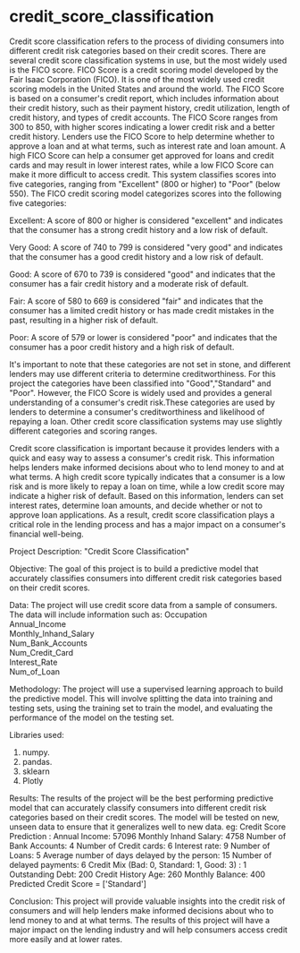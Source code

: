 # credit_score_classification


Credit score classification refers to the process of dividing consumers into different credit risk categories based on their credit scores. 
There are several credit score classification systems in use, but the most widely used is the FICO score. 
FICO Score is a credit scoring model developed by the Fair Isaac Corporation (FICO). It is one of the most widely used credit scoring models in the United States and around the world. The FICO Score is based on a consumer's credit report, which includes information about their credit history, such as their payment history, credit utilization, length of credit history, and types of credit accounts. 
The FICO Score ranges from 300 to 850, with higher scores indicating a lower credit risk and a better credit history. 
Lenders use the FICO Score to help determine whether to approve a loan and at what terms, such as interest rate and loan amount. 
A high FICO Score can help a consumer get approved for loans and credit cards and may result in lower interest rates, while a low FICO Score can make it more difficult to access credit.
This system classifies scores into five categories, ranging from "Excellent" (800 or higher) to "Poor" (below 550). 
The FICO credit scoring model categorizes scores into the following five categories:

Excellent: A score of 800 or higher is considered "excellent" and indicates that the consumer has a strong credit history and a low risk of default.

Very Good: A score of 740 to 799 is considered "very good" and indicates that the consumer has a good credit history and a low risk of default.

Good: A score of 670 to 739 is considered "good" and indicates that the consumer has a fair credit history and a moderate risk of default.

Fair: A score of 580 to 669 is considered "fair" and indicates that the consumer has a limited credit history or has made credit mistakes in the past, resulting in a higher risk of default.

Poor: A score of 579 or lower is considered "poor" and indicates that the consumer has a poor credit history and a high risk of default.

It's important to note that these categories are not set in stone, and  different lenders may use different criteria to determine creditworthiness. For this project the categories have been classified into "Good","Standard" and "Poor". However, the FICO Score is widely used and provides a general understanding of a consumer's credit risk.These categories are used by lenders to determine a consumer's creditworthiness and likelihood of repaying a loan. Other credit score classification systems may use slightly different categories and scoring ranges.

Credit score classification is important because it provides lenders with a quick and easy way to assess a consumer's credit risk. This information helps lenders make informed decisions about who to lend money to and at what terms. A high credit score typically indicates that a consumer is a low risk and is more likely to repay a loan on time, while a low credit score may indicate a higher risk of default. Based on this information, lenders can set interest rates, determine loan amounts, and decide whether or not to approve loan applications. As a result, credit score classification plays a critical role in the lending process and has a major impact on a consumer's financial well-being.

Project Description: "Credit Score Classification"

Objective: The goal of this project is to build a predictive model that accurately classifies consumers into different credit risk categories based on their credit scores.

Data: The project will use credit score data from a sample of consumers. The data will include information such as:
  Occupation                  
  Annual_Income               
  Monthly_Inhand_Salary       
  Num_Bank_Accounts           
  Num_Credit_Card             
  Interest_Rate               
  Num_of_Loan      

Methodology: The project will use a supervised learning approach to build the predictive model. This will involve splitting the data into training and testing sets, using the training set to train the model, and evaluating the performance of the model on the testing set. 

Libraries used:
 1. numpy.
 2. pandas.
 3. sklearn
 4. Plotly

Results: The results of the project will be the best performing predictive model that can accurately classify consumers into different credit risk categories based on their credit scores. The model will be tested on new, unseen data to ensure that it generalizes well to new data.
eg: Credit Score Prediction : 
Annual Income:  57096
Monthly Inhand Salary:  4758
Number of Bank Accounts:  4
Number of Credit cards:  6
Interest rate:  9
Number of Loans:  5
Average number of days delayed by the person:  15
Number of delayed payments:  6
Credit Mix (Bad: 0, Standard: 1, Good: 3) :  1
Outstanding Debt:  200
Credit History Age:  260
Monthly Balance:  400
Predicted Credit Score =  ['Standard']

Conclusion: This project will provide valuable insights into the credit risk of consumers and will help lenders make informed decisions about who to lend money to and at what terms. The results of this project will have a major impact on the lending industry and will help consumers access credit more easily and at lower rates.
